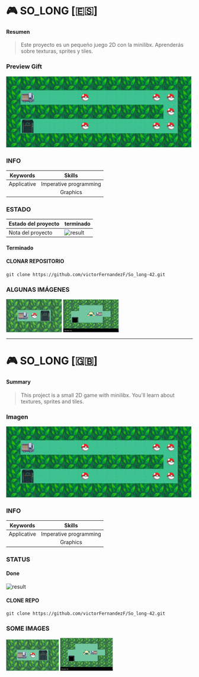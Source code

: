 
# :video_game:  SO_LONG [:es:]
#### Resumen 
> Este proyecto es un pequeño juego 2D con la minilibx. Aprenderás sobre texturas, sprites y tiles.

### Preview Gift
<img src="./preview_img/preview.gif" width=500px>  

### INFO

|   Keywords   |           Skills          |
|--------------|:-------------------------:|
| Applicative  |   Imperative programming  |
|              |          Graphics         |

### ESTADO

| Estado del proyecto |          terminado          |
|--------------|---------------------------|
| Nota del proyecto   |  ![result](https://img.shields.io/badge/RESULTADO-125%25-green) |


#### Terminado

<!-- ![Result](https://img.shields.io/badge/RESULT-IN_PROGRESS-inactive) -->


#### CLONAR REPOSITORIO
~~~~~
git clone https://github.com/victorFernandezF/So_long-42.git
~~~~~

### ALGUNAS IMÁGENES
<img href = "./preview_img/ScreenShots/Mandatory/map_1.png" src="./preview_img/ScreenShots/Mandatory/map_1.png" width=150px>
<img href = "./preview_img/ScreenShots/Mandatory/map_1.png" src="./preview_img/ScreenShots/Bonus/map_1.png" width=150px height="88px">

<hr/>

# :video_game:  SO_LONG [:gb:]

#### Summary
> This project is a small 2D game with minilibx. You'll learn about textures, sprites and tiles.

### Imagen
<img src="./preview_img/preview.gif" width=500px>


### INFO

|   Keywords   |           Skills          |
|--------------|:-------------------------:|
| Applicative  |   Imperative programming  |
|              |          Graphics         |

### STATUS
#### Done

![result](https://img.shields.io/badge/RESULT-1250%25-green)
<!-- ![Result](https://img.shields.io/badge/RESULT-IN_PROGRESS-inactive) -->

#### CLONE REPO
~~~~~
git clone https://github.com/victorFernandezF/So_long-42.git
~~~~~

### SOME IMAGES
<img href = "./preview_img/ScreenShots/Mandatory/map_1.png" src="./preview_img/ScreenShots/Mandatory/map_1.png" width=142px>
<img href = "./preview_img/ScreenShots/Mandatory/map_1.png" src="./preview_img/ScreenShots/Bonus/map_1.png" width=142px height="88px">
